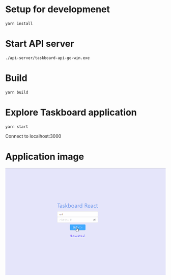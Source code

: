 # Setup for developmenet

```
yarn install
```

# Start API server
```
./api-server/taskboard-api-go-win.exe
```

# Build
```
yarn build
```

# Explore Taskboard application

```
yarn start
```
Connect to localhost:3000

# Application image
![image](https://raw.githubusercontent.com/tashxii/taskboard-react/develop/image/taskboard-react-image.gif)

